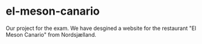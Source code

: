 # el-meson-canario
Our project for the exam. We have desgined a website for the restaurant "El Meson Canario" from Nordsjælland.
